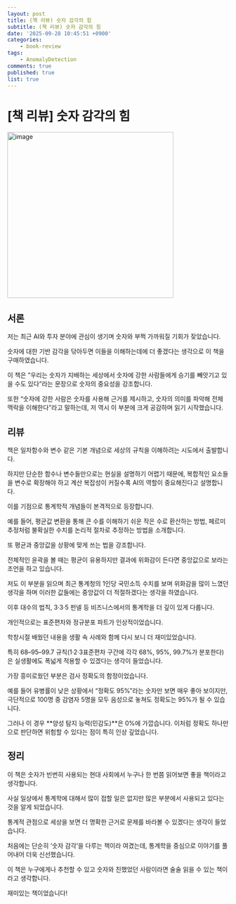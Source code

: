 ```yaml
---
layout: post
title: (책 리뷰) 숫자 감각의 힘
subtitle: (책 리뷰) 숫자 감각의 힘
date: '2025-09-28 10:45:51 +0900'
categories:
    - book-review
tags:
    - AnomalyDetection
comments: true
published: true
list: true
---
```


# [책 리뷰] 숫자 감각의 힘

<img width="378" alt="image" src="https://velog.velcdn.com/images/alswp006/post/b7166b42-400f-4eb5-8527-2752918dca66/image.png" />

## 서론

저는 최근 AI와 투자 분야에 관심이 생기며 숫자와 부쩍 가까워질 기회가 잦았습니다.

숫자에 대한 기반 감각을 닦아두면 이들을 이해하는데에 더 좋겠다는 생각으로 이 책을 구매하였습니다. 

이 책은 “우리는 숫자가 지배하는 세상에서 숫자에 강한 사람들에게 승기를 빼앗기고 있을 수도 있다”라는 문장으로 숫자의 중요성을 강조합니다. 

또한 “숫자에 강한 사람은 숫자를 사용해 근거를 제시하고, 숫자의 의미를 파악해 전체 맥락을 이해한다”라고 말하는데, 저 역시 이 부분에 크게 공감하며 읽기 시작했습니다.

## 리뷰

책은 일차함수와 변수 같은 기본 개념으로 세상의 규칙을 이해하려는 시도에서 출발합니다. 

하지만 단순한 함수나 변수들만으로는 현실을 설명하기 어렵기 때문에, 복합적인 요소들을 변수로 확장해야 하고 계산 복잡성이 커질수록 AI의 역할이 중요해진다고 설명합니다. 

이를 기점으로 통계학적 개념들이 본격적으로 등장합니다.

예를 들어, 평균값 변환을 통해 큰 수를 이해하기 쉬운 작은 수로 환산하는 방법, 페르미 추정처럼 불확실한 수치를 논리적 절차로 추정하는 방법을 소개합니다. 

또 평균과 중앙값을 상황에 맞게 쓰는 법을 강조합니다. 

전체적인 윤곽을 볼 때는 평균이 유용하지만 결과에 위화감이 든다면 중앙값으로 보라는 조언을 하고 있습니다. 

저도 이 부분을 읽으며 최근 통계청의 1인당 국민소득 수치를 보며 위화감을 많이 느꼈던 생각을 하며 이러한 값들에는 중앙값이 더 적절하겠다는 생각을 하였습니다.


이후 대수의 법칙, 3·3·5 펀넬 등 비즈니스에서의 통계학을 더 깊이 있게 다룹니다. 

개인적으로는 표준편차와 정규분포 파트가 인상적이었습니다. 

학창시절 배웠던 내용을 생활 속 사례와 함께 다시 보니 더 재미있었습니다. 

특히 68–95–99.7 규칙(1·2·3표준편차 구간에 각각 68%, 95%, 99.7%가 분포한다)은 실생활에도 폭넓게 적용할 수 있겠다는 생각이 들었습니다.

가장 흥미로웠던 부분은 검사 정확도의 함정이었습니다. 

예를 들어 유병률이 낮은 상황에서 “정확도 95%”라는 숫자만 보면 매우 좋아 보이지만, 극단적으로 100명 중 감염자 5명을 모두 음성으로 놓쳐도 정확도는 95%가 될 수 있습니다. 

그러나 이 경우 **양성 탐지 능력(민감도)**은 0%에 가깝습니다. 이처럼 정확도 하나만으로 판단하면 위험할 수 있다는 점이 특히 인상 깊었습니다.


## 정리

이 책은 숫자가 빈번히 사용되는 현대 사회에서 누구나 한 번쯤 읽어보면 좋을 책이라고 생각합니다.

사실 일상에서 통계학에 대해서 많이 접할 일은 없지만 많은 부분에서 사용되고 있다는 것을 알게 되었습니다.

통계적 관점으로 세상을 보면 더 명확한 근거로 문제를 바라볼 수 있겠다는 생각이 들었습니다. 

처음에는 단순히 ‘숫자 감각’을 다루는 책이라 여겼는데, 통계학을 중심으로 이야기를 풀어내어 더욱 신선했습니다. 

이 책은 누구에게나 추천할 수 있고 숫자와 친했었던 사람이라면 술술 읽을 수 있는 책이라고 생각합니다.

재미있는 책이었습니다!